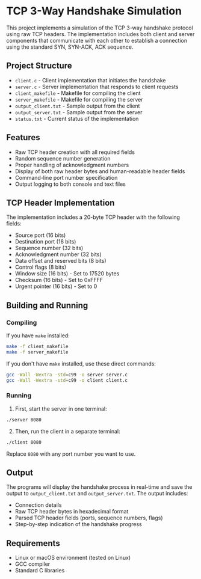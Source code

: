 # TCP 3-Way Handshake Simulation

This project implements a simulation of the TCP 3-way handshake protocol using raw TCP headers. The implementation includes both client and server components that communicate with each other to establish a connection using the standard SYN, SYN-ACK, ACK sequence.

## Project Structure

- `client.c` - Client implementation that initiates the handshake
- `server.c` - Server implementation that responds to client requests
- `client_makefile` - Makefile for compiling the client
- `server_makefile` - Makefile for compiling the server
- `output_client.txt` - Sample output from the client
- `output_server.txt` - Sample output from the server
- `status.txt` - Current status of the implementation

## Features

- Raw TCP header creation with all required fields
- Random sequence number generation
- Proper handling of acknowledgment numbers
- Display of both raw header bytes and human-readable header fields
- Command-line port number specification
- Output logging to both console and text files

## TCP Header Implementation

The implementation includes a 20-byte TCP header with the following fields:
- Source port (16 bits)
- Destination port (16 bits)
- Sequence number (32 bits)
- Acknowledgment number (32 bits)
- Data offset and reserved bits (8 bits)
- Control flags (8 bits)
- Window size (16 bits) - Set to 17520 bytes
- Checksum (16 bits) - Set to 0xFFFF
- Urgent pointer (16 bits) - Set to 0

## Building and Running

### Compiling

If you have `make` installed:
```bash
make -f client_makefile
make -f server_makefile
```

If you don't have `make` installed, use these direct commands:
```bash
gcc -Wall -Wextra -std=c99 -o server server.c
gcc -Wall -Wextra -std=c99 -o client client.c
```

### Running

1. First, start the server in one terminal:
```bash
./server 8080
```

2. Then, run the client in a separate terminal:
```bash
./client 8080
```

Replace `8080` with any port number you want to use.

## Output

The programs will display the handshake process in real-time and save the output to `output_client.txt` and `output_server.txt`. The output includes:

- Connection details
- Raw TCP header bytes in hexadecimal format
- Parsed TCP header fields (ports, sequence numbers, flags)
- Step-by-step indication of the handshake progress

## Requirements

- Linux or macOS environment (tested on Linux)
- GCC compiler
- Standard C libraries